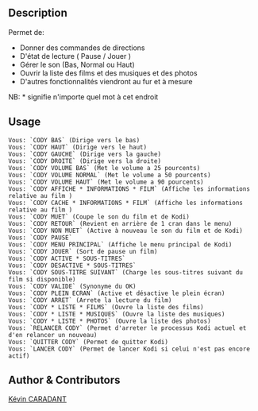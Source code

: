 <!---
IMPORTANT
=========
This README.md is displayed in the WebStore as well as within Jarvis app
Please do not change the structure of this file
Fill-in Description, Usage & Author sections
Make sure to rename the [en] folder into the language code your plugin is written in (ex: fr, es, de, it...)
For multi-language plugin:
- clone the language directory and translate commands/functions.sh
- optionally write the Description / Usage sections in several languages
-->
## Description
Permet de:
   - Donner des commandes de directions
   - D'état de lecture ( Pause / Jouer )
   - Gérer le son (Bas, Normal ou Haut)
   - Ouvrir la liste des films et des musiques et des photos
   - D'autres fonctionnalités viendront au fur et à mesure  

NB: * signifie n'importe quel mot à cet endroit

## Usage
```
Vous: `CODY BAS` (Dirige vers le bas)   
Vous: `CODY HAUT` (Dirige vers le haut)   
Vous: `CODY GAUCHE` (Dirige vers la gauche)   
Vous: `CODY DROITE` (Dirige vers la droite)   
Vous: `CODY VOLUME BAS` (Met le volume a 25 pourcents)   
Vous: `CODY VOLUME NORMAL` (Met le volume a 50 pourcents)   
Vous: `CODY VOLUME HAUT` (Met le volume a 90 pourcents)   
Vous: `CODY AFFICHE * INFORMATIONS * FILM` (Affiche les informations relative au film )   
Vous: `CODY CACHE * INFORMATIONS * FILM` (Affiche les informations relative au film )   
Vous: `CODY MUET` (Coupe le son du film et de Kodi)   
Vous: `CODY RETOUR` (Revient en arrière de 1 cran dans le menu)   
Vous: `CODY NON MUET` (Active à nouveau le son du film et de Kodi)   
Vous: `CODY PAUSE`   
Vous: `CODY MENU PRINCIPAL` (Affiche le menu principal de Kodi)   
Vous: `CODY JOUER` (Sort de pause un film)   
Vous: `CODY ACTIVE * SOUS-TITRES`   
Vous: `CODY DESACTIVE * SOUS-TITRES`   
Vous: `CODY SOUS-TITRE SUIVANT` (Charge les sous-titres suivant du film si disponible)   
Vous: `CODY VALIDE` (Synonyme du OK)   
Vous: `CODY PLEIN ECRAN` (Active et désactive le plein écran)   
Vous: `CODY ARRET` (Arrete la lecture du film)   
Vous: `CODY * LISTE * FILMS` (Ouvre la liste des films)   
Vous: `CODY * LISTE * MUSIQUES` (Ouvre la liste des musiques)   
Vous: `CODY * LISTE * PHOTOS` (Ouvre la liste des photos)   
Vous: `RELANCER CODY` (Permet d'arreter le processus Kodi actuel et d'en relancer un nouveau)   
Vous: `QUITTER CODY` (Permet de quitter Kodi)   
Vous: `LANCER CODY` (Permet de lancer Kodi si celui n'est pas encore actif)   
```

## Author & Contributors
[Kévin CARADANT](kevin.caradant@gmail.com)
